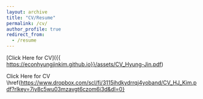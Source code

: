 ```yaml
---
layout: archive
title: "CV/Resume"
permalink: /cv/
author_profile: true
redirect_from:
  - /resume
---
```


[Click Here for CV]({{ https://econhyungjinkim.github.io}}/assets/CV_Hyung-Jin.pdf)

Click Here for CV \href{https://www.dropbox.com/scl/fi/3115ihdkydrrqj4yoband/CV_HJ_Kim.pdf?rlkey=7iy8c5wu03mzavgt6czom6i3d&dl=0}
